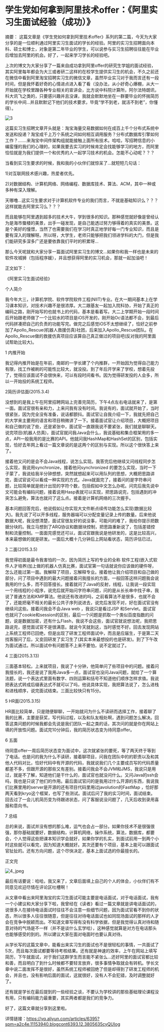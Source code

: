 # 学生党如何拿到阿里技术offer：《阿里实习生面试经验（成功）》

摘要： 这篇文章是《学生党如何拿到阿里技术offer》系列的第二篇，今天为大家分享的是一位顺利通过阿里实习生面试的学长的经验。阿里的实习生招聘面向本科、硕士和博士，对象是第二年毕业的学生，可以说参与实习生招聘往往能在毕业后增加去阿里的机会。好了，一起来学习学长的经验吧。

上次的博文为大家分享了一篇来自成功拿到阿里offer的研究生学姐的面试经验，其实阿里每年都会为大三或者研二这样的在校学生提供实习生的机会，不久之前还在微信中看到阿里淘宝招聘实习生的微信文章，虽然毕业实习对于我而言还有一段时间，但是我怀着好奇的心情进点进入看了看（没办法，从小好奇心爆棚，从大一开始就在学校里蹭各种专业相关的宣讲会，比方说中科院计算所，阿尔法特朗讯，科大讯飞之类的，只要感兴趣并且没课，我就会默默地坐在一群要毕业的怀揣简历的学长中间…并且默默记下他们的技术要求，毕竟“学不到老，就活不到老”，你懂得）。

![3](./images/3.jpeg)

这篇实习生招聘文章开头就是：淘宝海量交易数据如何在成百上千个分布式系统中发送和投递？淘宝成千上万个系统之间如何相互调用服务？分布式数据库引擎如何工作？.......来淘宝中间件架构组就能接触上面所有技术。哈哈，写招聘信息的小编蛮懂的我们的心理的，如果我要去实习的时候肯定会找能够学习的地方，而阿里恰恰就是为我们提供一个和优秀的人一起学习技术的机会。怎能不心动呢？？？

 

当看到实习生要求的时候，我和我的小伙伴们就惊呆了…就短短几句话：

1)对互联网技术感兴趣，热爱者优先。

2)对数据结构、计算机网络、网络编程、数据库技术、算法、ACM，其中一种或多种有深入理解。



天哪噜…这实习生要求对于计算机软件专业的我们而言，不就是基础知识么？？？这样就能去阿里实习么？？？



而且能够在阿里遇到超多的技术大牛，学到很多的知识。那种感觉就好像是曾经认为是海市蜃楼的美景，出手一碰发现，是自己能透过努力够得着的真实的美景。这是个美好的憧憬，当然了也需要我们在学习时真正地学好每一门专业知识，而且是要有深入的理解呀。所以呀，大学生，老师只能够把我们领进学科的大门，但是我们能研究多深多广还是要依靠我们平时的积累呀…



那么今天呢就和大家分享一篇面试阿里实习生的博文…如果你和我一样也是未来的软件攻城狮（包括程序媛），并且想获得阿里的实习机会，那就一起加油吧！



正文如下：

 

《阿里实习生面试经验》



个人简介

 

我今年大三，计算机学院、软件学院软件工程(NIIT)专业。在大一期间基本上在学习课本知识，对技术兴趣不是很浓厚。大二跟基友一起加入院科协，开始了真正的编码之路，刚开始写的也就书上的代码，基本是看着写。大二上学期开始一段时间后开始跟老师做了一个比较水的项目是iOS开发的，刚开始Oc语法都不会，到最后代码拼凑把自己的负责的功能写完。做完之后感觉iOS不太想继续了，恰好之前参加了Apollo_Rescue(机器人救援仿真)社团，后来加入Apollo_Rescue团队。在Apollo_Rescue做的救援仿真项目应该算自己真正做过的项目吧(反对我的阿里面试帮助比较大)。

 

1 内推开始

 

我记得内推开始是在年前，南邮的一学长建了个内推群，一开始因为觉得自己能力有限，找工作被刷的可能性比较大，就没投。到了年后开学来了学校，想着先投了，觉得应该面试不会很快来，可以有段时间看书。因为觉得研发投的人会多，所以一开始投的系统工程师。

 

2简历评估面(2015.3.4)

 

没想到的是我上午在阿里招聘网站上完善完简历，下午4点左右电话就来了，是第一面。面试官很有亲和力，上来问我有没有时间。我说有的，面试就开始了，当时很紧张，因为完全没有准备，说话都颤抖。面试官让自我介绍一下，我就先把自己的大学来主要用的语言和项目稍微讲了一下。接着面试官让介绍项目，大概把项目和自己做的说了些，还是紧张中，面试官一直跟我说不要紧张，我们就是聊聊天。说完项目(机器人仿真)，面试官就问我Java会什么，我说基础和集合框架用的多一点，API一般我用的是比赛的API。他就问我HashMap和HashSet的区别，包括实现，恰好去年网上看过一篇文章说的是这两个的区别与实现。所以这个很快答上来了。



接着他又问的是会不会Java线程，说怎么实现。我答完后他继续又问线程同步怎么实现，我说用synchronize，接着他问synchronized 的要怎么实现，当时一下子蒙了，我说给我半分钟想想，突然就想起来可以用队列的思想，大概把思路讲完，面试官说可以看成一种实现的方式。Java就面完了，接着问的是字符串问题，比较简单就是统计出现的字符个数，包括假如中文怎么办呢。问完后我先说中文可能会有编码问题，接着说用Hasp表就可以实现，把思路说完，包括遇到的冲突怎么避免，算法也就问了这么点。接着是计算机网络的三次握手。



基本问题回答完后，他说假如让你实现大文件断点续传功能怎么实现(数据比较大)。我先说了可以开多线程，服务器端可以分配变量记录上传的数量。后来他说数据大呢，我没想清楚，面试官很友好的说没事，可能问的难了，我给你提示把数据分块的。我立马想到了ARQ协议和数据块控制，把思路重新说了，包括差错控制和流量控制。一面面完感觉还可以，面试官跟我说是他研发的，这是比较高兴，本来最想做的就是研发。一面后大概十几分钟后上网站看状态，简历评估已过。

 

3 二面(2015.3.5)

 

我觉得初面是最令我害怕的一次，因为简历上写的专业的全称 软件工程(嵌入式软件人才培养)加上做的机器人仿真比赛，面试官第一句话就说你应该做的硬件呀，怎么还能过第一面。我解释了项目，忘解释专业。接着他让我介绍项目和自己做的部分，问了项目中遇到的最大问题接着问我擅长的方面，一般回答这样问题我会说我用的什么多，而不回答擅长。接着就问了Java的反射，线程，让我说一段实现一个用线程的小程序，说完后就开始问字符串问题，问的是从长长串中找子串，我说了普通方法和KMP算法。他说还有改进的吗，之前看算法不是很多，也就不会了，还能把毫不相关的最长公共子序列说进去，说完后发现不对，好在面试官没有继续问这些。接着问我会不会Java web ，我说只是看过JSP 和Servlet。面试官也就问了cookie和session的区别，最后一个问题是抓取一个类似百度指数的问题，说是数据加密，还有什么Flash，我说不会这些，面试官就说想法呢，我把思路说完，感觉面试官不是很满意。就说今天就到这，当时感觉不好。回去发现网站上系统工程师已回绝，但是出现了研发工程师面试中，而且是应届生，于是第二天找客服问了后，又变回研发了实习生了(其实本来最想投的也是研发)。到了下午改为面试通过。所以面试中有问题答不上来不要怕，说不定就过了。

 

4 三面(2015.3.13)

 

三面基本轻松，上来就项目，我说了十分钟，他简单问了些项目中的问题。接着问我擅长的，我还是说了我用Java多一点，面试官也没问Java问题，就给了一个算法题，说一个表达式里面有数字、四则运算和括号不知道他们顺序怎样求值。我说把表达式转成后缀表达式不就可以了吗，他说具体实现，我把算法说了，怎么进栈和进栈顺序，说完面试结束。三面比较快只有15分。

 

5 HR面(2015.3.15)

 

HR面比较简单，只是随便聊聊，一开始就问为什么不读研而选择工作，接着聊了我的比赛，主要是获奖，写代码过程，以及和队友相处啊，遇到问题怎么解决。回答这类问题的时候我都会先说是我们团队一起之类的话，其次问的就是你在网站上填的开放性问题。面试完10分钟后，我的简历状态变为待同意offer。

 

6 五面

 

待同意offer一周后简历状态变为面试中，这次就紧张的要死，等了两天终于等到了电话。也是问的我为什么不读研，接着聊项目，问我在团队中的的职责以及和其他人代码对比，恰好代码中有开源的代码，我就说我们几个主要成员写的代码质量都差不多，但跟开源的那些又有差别。接着问我会不会JVM和JMS，我说只是用过，就是不了解，知道他们是干什么的，面试官也就没问什么。又问Java的ssh会吗，我也是只说了他们的作用。最后面试官问的是我用过什么开源的东西，我说我们比赛里用的server是开源的还有项目代码里用过javolution的FastMap ，恰好那两天看到kryo这个框架，也写了些测试。面试后问了我的实习时间，面试结束。回去过了一会儿机简历变为待跟进状态，问了客服说没问题了，几天后收到录用喜报和意向书。

 

7 总结

 

总的来说，面试并没有想的那么难，运气也会占一部分。如果你技术不是很强很强，那你基础就要好，数据结构，计算机网络，操作系统，算法，数据库，都要会，个人觉得这些把课本知识学会就好，如果你学的扎实，到面试前用一到两个小时这些就可以看完，因为知道大概就好。其次还要有个项目，基本上能可以跟面试官扯扯的。还有方向问题，这个尽快决定，基本上面试选的你最擅长的。

 

正文完

![4_jpeg](./images/4.jpeg)


最后有话要说：哈哈，我又来了，文章后面填上自己的个人的体会，小伙伴们有不同意见欢迎尽情在评论区吐槽啊！



从文章中看出来阿里淘宝的实习生面试可能主要是电话面试，对于电话面试，我有一个小建议和大家分享下啦，我曾经在《读者》看过一篇文章就是讲电话面试的，说很多人在接待电话面试时往往不会注意一些细节问题，因为面试官看不到你的状态，所以很多人往往很随意，但是往往对待电话面试也如同现场面试的那样的人才会在竞争中脱颖而出。不知道文章写得有没有科学依据，但是我觉得认真对待和随意对待的气场是不一样（并不是谈什么玄学哈），这种感觉就算是对方在电话那头也能够感受的到的。所以建议大家在面对电面时也要认真对待。



从学长写的这篇文章中，能看出来实习生的面试也不是很轻松的事情，一共面试了5次，而且每次面试都要等待考核结果。还有就是神速的效率，上午在网站上填写简历，下午就面试，对于我们这群学生而言能不紧张么…还好阿里的面试官都比较和善，而且明白了到什么时候都不要轻言放弃，很多事情争取就会有转机。学长文章中说二面发挥不是很好，虽然系统工程师被回绝了但是却得到了研发工程师的机会，并且也，没有影响后面的面试，这就很好，没有人不会犯错，及时调整就好了。



还有就是学长在最后提到的一些经验之谈，不要认为学校讲的那些基础理论课程没有用，只有编码能力最重要，其实两者都是我们的竞争力。

好了，这篇文章就分享到这里啦。

详情链接：https://yq.aliyun.com/articles/6395?spm=a2c4e.11153940.blogcont6393.12.3805635cyQUIog